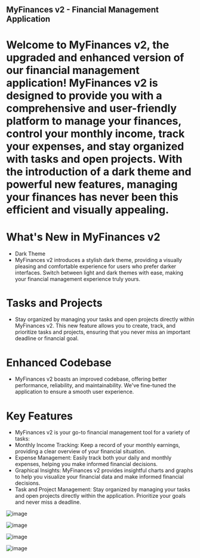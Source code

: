 ## MyFinances v2 - Financial Management Application

# Welcome to MyFinances v2, the upgraded and enhanced version of our financial management application! MyFinances v2 is designed to provide you with a comprehensive and user-friendly platform to manage your finances, control your monthly income, track your expenses, and stay organized with tasks and open projects. With the introduction of a dark theme and powerful new features, managing your finances has never been this efficient and visually appealing.

# What's New in MyFinances v2
 - Dark Theme
 - MyFinances v2 introduces a stylish dark theme, providing a visually pleasing and comfortable experience for users who prefer darker interfaces. Switch between light and dark themes with ease, making your financial management experience truly yours.

# Tasks and Projects
 - Stay organized by managing your tasks and open projects directly within MyFinances v2. This new feature allows you to create, track, and prioritize tasks and projects, ensuring that you never miss an important deadline or financial goal.

# Enhanced Codebase
 - MyFinances v2 boasts an improved codebase, offering better performance, reliability, and maintainability. We've fine-tuned the application to ensure a smooth user experience.

# Key Features
 - MyFinances v2 is your go-to financial management tool for a variety of tasks:
 - Monthly Income Tracking: Keep a record of your monthly earnings, providing a clear overview of your financial situation.
 - Expense Management: Easily track both your daily and monthly expenses, helping you make informed financial decisions.
 - Graphical Insights: MyFinances v2 provides insightful charts and graphs to help you visualize your financial data and make informed financial decisions.
 - Task and Project Management: Stay organized by managing your tasks and open projects directly within the application. Prioritize your goals and never miss a deadline.

![image](https://user-images.githubusercontent.com/100293387/190883145-f7fbc06e-ae81-459e-ba2b-21ba50737492.png)


![image](https://user-images.githubusercontent.com/100293387/190883149-b2990e5f-ff3a-4b2d-accf-5f1f142114cc.png)

![image](https://user-images.githubusercontent.com/100293387/190883160-ef49e9da-6fcd-445e-bdaa-cd2480adf611.png)

![image](https://user-images.githubusercontent.com/100293387/190883173-7e89c12c-cbf9-4811-b187-e0fbfdd10502.png)
